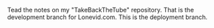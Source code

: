Tead the notes on my "TakeBackTheTube" repository.
That is the development branch for Lonevid.com.
This is the deployment branch.
